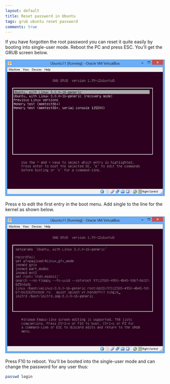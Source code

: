 ```yaml
---
layout: default
title: Reset password in Ubuntu
tags: grub ubuntu reset password
comments: true
---
```


If you have forgotten the root password you can reset it quite easily by booting into single-user mode. Reboot the PC and press ESC. You'll get the GRUB screen below.

![GRUB OS selection](/assets/img/bootloader-grub-ubuntu.png)

Press e to edit the first entry in the boot menu. Add single to the line for the kernel as shown below.

![GRUB boot parameters](/assets/img/bootloader-grub-ubuntu-boot-param.png)

Press F10 to reboot. You'll be booted into the single-user mode and can change the password for any user thus:

```bash
passwd login
```
